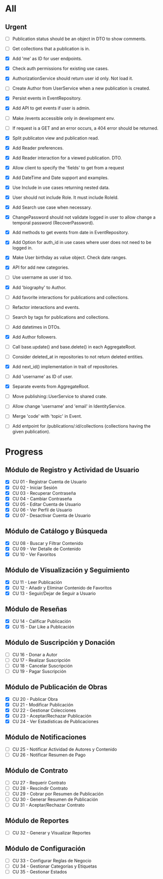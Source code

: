 # All

## Urgent
- [ ] Publication status should be an object in DTO to show comments.
- [ ] Get collections that a publication is in.

- [x] Add 'me' as ID for user endpoints.
- [x] Check auth permissions for existing use cases.
- [x] AuthorizationService should return user id only. Not load it.
- [ ] Create Author from UserService when a new publication is created.
- [x] Persist events in EventRepository.
- [x] Add API to get events if user is admin.
- [ ] Make /events accessible only in development env.
- [ ] If request is a GET and an error occurs, a 404 error should be returned.
- [x] Split publicaton view and publication read.
- [x] Add Reader preferences.
- [x] Add Reader interaction for a viewed publication. DTO.
- [x] Allow client to specify the 'fields' to get from a request
- [x] Add DateTime and Date support and examples.
- [x] Use Include in use cases returning nested data.
- [x] User should not include Role. It must include RoleId.
- [x] Add Search use case when necessary.
- [x] ChangePassword should not validate logged in user to allow change a
  temporal password (RecoverPassword).
- [x] Add methods to get events from date in EventRepository.
- [x] Add Option<String> for auth_id in use cases where user does not need to be logged in.
- [x] Make User birthday as value object. Check date ranges.
- [x] API for add new categories.
- [ ] Use username as user id too.
- [x] Add 'biography' to Author.
- [ ] Add favorite interactions for publications and collections.
- [ ] Refactor interactions and events.
- [ ] Search by tags for publications and collections.
- [ ] Add datetimes in DTOs.
- [x] Add Author followers.
- [ ] Call base.update() and base.delete() in each AggregateRoot.
- [ ] Consider deleted_at in repositories to not return deleted entities.
- [x] Add next_id() implementation in trait of repositories.
- [ ] Add 'username' as ID of user.
- [x] Separate events from AggregateRoot.
- [ ] Move publishing::UserService to shared crate.
- [ ] Allow change 'username' and 'email' in IdentityService.
- [ ] Merge 'code' with 'topic' in Event.
- [ ] Add entpoint for /publications/:id/collections (collections having the given publication).

# Progress

## Módulo de Registro y Actividad de Usuario 
- [x] CU 01 - Registrar Cuenta de Usuario 
- [x] CU 02 - Iniciar Sesión 
- [x] CU 03 - Recuperar Contraseña 
- [x] CU 04 - Cambiar Contraseña 
- [x] CU 05 - Editar Cuenta de Usuario 
- [x] CU 06 - Ver Perfil de Usuario 
- [x] CU 07 - Desactivar Cuenta de Usuario  

## Módulo de Catálogo y Búsqueda 
- [x] CU 08 - Buscar y Filtrar Contenido 
- [x] CU 09 - Ver Detalle de Contenido 
- [x] CU 10 - Ver Favoritos  

## Módulo de Visualización y Seguimiento 
- [x] CU 11 - Leer Publicación 
- [x] CU 12 - Añadir y Eliminar Contenido de Favoritos 
- [x] CU 13 - Seguir/Dejar de Seguir a Usuario 
 
## Módulo de Reseñas 
- [x] CU 14 - Calificar Publicación 
- [x] CU 15 - Dar Like a Publicación  

## Módulo de Suscripción y Donación 
- [ ] CU 16 - Donar a Autor 
- [ ] CU 17 - Realizar Suscripción 
- [ ] CU 18 - Cancelar Suscripción 
- [ ] CU 19 - Pagar Suscripción  

## Módulo de Publicación de Obras 
- [x] CU 20 - Publicar Obra 
- [x] CU 21 - Modificar Publicación 
- [x] CU 22 - Gestionar Colecciones 
- [x] CU 23 - Aceptar/Rechazar Publicación 
- [x] CU 24 - Ver Estadísticas de Publicaciones  

## Módulo de Notificaciones 
- [ ] CU 25 - Notificar Actividad de Autores y Contenido 
- [ ] CU 26 - Notificar Resumen de Pago 

## Módulo de Contrato 
- [ ] CU 27 - Requerir Contrato 
- [ ] CU 28 - Rescindir Contrato 
- [ ] CU 29 - Cobrar por Resumen de Publicación 
- [ ] CU 30 - Generar Resumen de Publicación 
- [ ] CU 31 - Aceptar/Rechazar Contrato  

## Módulo de Reportes 
- [ ] CU 32 - Generar y Visualizar Reportes 

## Módulo de Configuración
- [ ] CU 33 - Configurar Reglas de Negocio  
- [ ] CU 34 - Gestionar Categorías y Etiquetas 
- [ ] CU 35 - Gestionar Estados 
